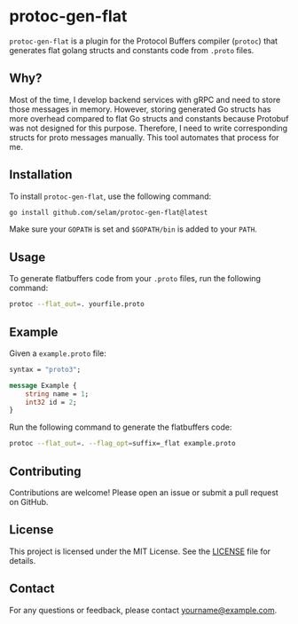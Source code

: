 # protoc-gen-flat

`protoc-gen-flat` is a plugin for the Protocol Buffers compiler (`protoc`) that generates flat golang structs and constants code from `.proto` files.


## Why?
Most of the time, I develop backend services with gRPC and need to store those messages in memory. However, storing generated Go structs has more overhead compared to flat Go structs and constants because Protobuf was not designed for this purpose. Therefore, I need to write corresponding structs for proto messages manually. This tool automates that process for me.


## Installation

To install `protoc-gen-flat`, use the following command:

```sh
go install github.com/selam/protoc-gen-flat@latest
```

Make sure your `GOPATH` is set and `$GOPATH/bin` is added to your `PATH`.

## Usage

To generate flatbuffers code from your `.proto` files, run the following command:

```sh
protoc --flat_out=. yourfile.proto
```

## Example

Given a `example.proto` file:

```proto
syntax = "proto3";

message Example {
    string name = 1;
    int32 id = 2;
}
```

Run the following command to generate the flatbuffers code:

```sh
protoc --flat_out=. --flag_opt=suffix=_flat example.proto
```

## Contributing

Contributions are welcome! Please open an issue or submit a pull request on GitHub.

## License

This project is licensed under the MIT License. See the [LICENSE](LICENSE) file for details.

## Contact

For any questions or feedback, please contact [yourname@example.com](mailto:yourname@example.com).
